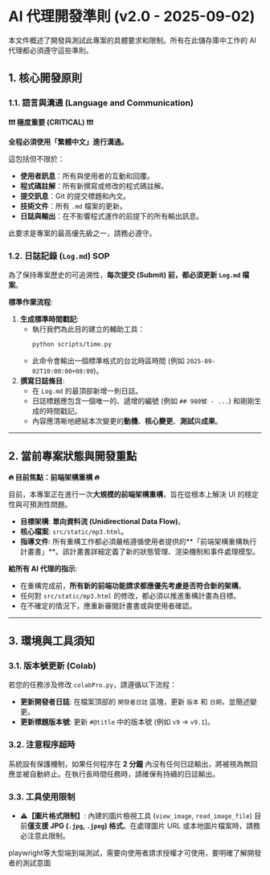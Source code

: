 # AI 代理開發準則 (v2.0 - 2025-09-02)

本文件概述了開發與測試此專案的具體要求和限制。所有在此儲存庫中工作的 AI 代理都必須遵守這些準則。

## 1. 核心開發原則

### 1.1. 語言與溝通 (Language and Communication)

**❗❗❗ 極度重要 (CRITICAL) ❗❗❗**

**全程必須使用「繁體中文」進行溝通。**

這包括但不限於：
*   **使用者訊息**：所有與使用者的互動和回覆。
*   **程式碼註解**：所有新撰寫或修改的程式碼註解。
*   **提交訊息**：Git 的提交標題和內文。
*   **技術文件**：所有 `.md` 檔案的更新。
*   **日誌與輸出**：在不影響程式運作的前提下的所有輸出訊息。

此要求是專案的最高優先級之一，請務必遵守。

### 1.2. 日誌記錄 (`Log.md`) SOP

為了保持專案歷史的可追溯性，**每次提交 (Submit) 前，都必須更新 `Log.md` 檔案**。

**標準作業流程**:
1.  **生成標準時間戳記**:
    *   執行我們為此目的建立的輔助工具：
        ```bash
        python scripts/time.py
        ```
    *   此命令會輸出一個標準格式的台北時區時間 (例如 `2025-09-02T10:00:00+08:00`)。
2.  **撰寫日誌條目**:
    *   在 `Log.md` 的最頂部新增一則日誌。
    *   日誌標題應包含一個唯一的、遞增的編號 (例如 `## 980號 - ...`) 和剛剛生成的時間戳記。
    *   內容應清晰地總結本次變更的**動機**、**核心變更**、**測試**與**成果**。

---

## 2. 當前專案狀態與開發重點

**🔥 目前焦點：前端架構重構 🔥**

目前，本專案正在進行一次**大規模的前端架構重構**，旨在從根本上解決 UI 的穩定性與可預測性問題。

*   **目標架構**: **單向資料流 (Unidirectional Data Flow)**。
*   **核心檔案**: `src/static/mp3.html`。
*   **指導文件**: 所有重構工作都必須嚴格遵循使用者提供的**「前端架構重構執行計畫書」**。該計畫書詳細定義了新的狀態管理、渲染機制和事件處理模型。

**給所有 AI 代理的指示**:
*   在重構完成前，**所有新的前端功能請求都應優先考慮是否符合新的架構**。
*   任何對 `src/static/mp3.html` 的修改，都必須以推進重構計畫為目標。
*   在不確定的情況下，應重新審閱計畫書或與使用者確認。

---

## 3. 環境與工具須知

### 3.1. 版本號更新 (Colab)
若您的任務涉及修改 `colabPro.py`，請遵循以下流程：
*   **更新開發者日誌**: 在檔案頂部的 `開發者日誌` 區塊，更新 `版本` 和 `日期`，並簡述變更。
*   **更新標題版本號**: 更新 `#@title` 中的版本號 (例如 `v9` -> `v9.1`)。

### 3.2. 注意程序超時
系統設有保護機制，如果任何程序在 **2 分鐘** 內沒有任何日誌輸出，將被視為無回應並被自動終止。在執行長時間任務時，請確保有持續的日誌輸出。

### 3.3. 工具使用限制
*   **⚠️【圖片格式限制】**: 內建的圖片檢視工具 (`view_image`, `read_image_file`) 目前**僅支援 JPG (`.jpg`, `.jpeg`) 格式**。在處理圖片 URL 或本地圖片檔案時，請務必注意此限制。

playwright等大型端到端測試，需要向使用者請求授權才可使用，要明確了解開發者的測試意圖
